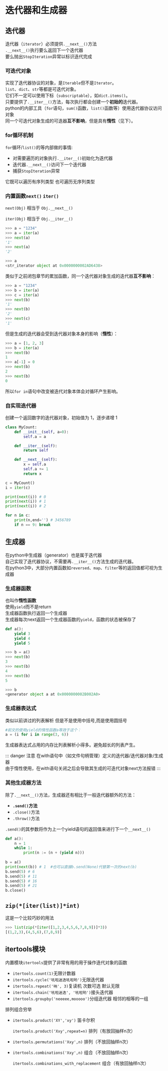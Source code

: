 # 迭代器和生成器



## 迭代器

迭代器（`iterator`）必须提供`.__next__()`方法    
 `.__next__()`执行要么返回下一个迭代器    
要么抛出`StopIteration`异常以标识迭代完成



### 可迭代对象

实现了迭代器协议的对象，是`Iterable`但不是`Iterator`。    
`list`、`dict`、`str`等都是可迭代对象。    
它们不一定可以使用下标（`subscriptable`），如`dict.items()`。    
只要提供了`.__iter__()`方法，每次执行都会创建一个**初始的**迭代器。    
python的内部工具（`for`语句，`sum()`函数，`list()`函数等）使用迭代器协议访问对象    
同一个可迭代对象生成的可迭器**互不影响**，但是具有**惰性**（见下）。



### for循环机制

`for`循环/`list()`的等内部做的事情:

- 对需要遍历的对象执行`.__iter__()`初始化为迭代器
- 迭代器`.__next__()`访问下一个迭代器
- 捕获`StopIteration`异常

它既可以遍历有序列类型 也可遍历无序列类型



### 内置函数`next()` `iter()`

 `next(Obj)` 相当于 `Obj.__next__()`

 `iter(Obj)` 相当于 `Obj.__iter__()`

```python
>>> a = "1234"
>>> a = iter(a)
>>> next(a)
'1'
>>> next(a)
'2'

>>> a
<str_iterator object at 0x0000000002AD6438>
```

类似于之前闭包章节的累加函数，同一个迭代器对象生成的迭代器**互不影响**：

```python
>>> a = "1234"
>>> b = iter(a)
>>> c = iter(a)
>>> next(b)
'1'
>>> next(b)
'2'
>>> next(c)
'1'
```

但是生成的迭代器会受到迭代器对象本身的影响（**惰性**）：

```python
>>> a = [1, 2, 3]
>>> b = iter(a)
>>> next(b)
1
>>> a[-1] = 0
>>> next(b)
2
>>> next(b)
0
```

所以`for in`语句中改变被迭代对象本体会对循环产生影响。



### 自实现迭代器

 创建一个返回数字的迭代器对象，初始值为 1，逐步递增 1 

```python
class MyCount:
    def __init__(self, a=0):
        self.a = a

    def __iter__(self):
        return self

    def __next__(self):
        x = self.a
        self.a += 1
        return x

c = MyCount()
i = iter(c)

print(next(i)) # 0
print(next(i)) # 1
print(next(i)) # 2

for n in c:
    print(n,end='') # 3456789
    if n == 9: break
```



## 生成器

在python中生成器（generator）也是属于迭代器    
自己实现了迭代器协议，不需要再`.__iter__()`方法生成的迭代器。    
在python3中，大部分内置函数如`reversed`、`map`、`filter`等的返回值都可视为生成器

### 生成器函数

也叫作**惰性函数**    
使用`yield`而不是return    
生成器函数执行返回一个生成器    
生成器每次next返回一个生成器函数的`yield`，函数的状态被保存了

```python
def a():
    yield 3
    yield 4
    yield 5

>>> b = a()
>>> next(b)
3
>>> next(b)
4
>>> next(b)
5

>>> b
<generator object a at 0x0000000002B002A0>
```



### 生成器表达式

类似以前讲过的列表解析 但是不是使用中括号,而是使用圆括号

```python
#前文的使用yield的惰性函数a等效于这个：
a = (i for i in range(3, 6))
```

生成器表达式占用的内存比列表解析小得多。避免超长的列表产生。



::: danger 注意
在with语句中（如文件句柄管理）定义的迭代器/迭代器对象/生成器    
由于惰性使用，在with语句关闭之后会导致其生成的可迭代对象next方法报错
:::



### 其他生成器方法

除了`.__next__()`方法，生成器还有相比于一般迭代器额外的方法：

- **`.send()`方法**
- `.close()`方法
- `.throw()`方法

`.send()`的其参数将作为上一个yield语句的返回值来进行下一个`__next__()`

```python
def a():
    n = 1
    while 1: 
        print(n := (n + (yield n)))
        
b = a()
print(next(b)) # 1  #也可以直接b.send(None)代替第一次的next(b)
b.send(5) # 6
b.send(5) # 11
b.send(5) # 16
b.send(5) # 21
b.close()
```



## `zip(*[iter(list)]*int)`

这是一个比较巧妙的用法

```python
>>> list(zip(*[iter([1,2,3,4,5,6,7,8,9])]*3))
[(1,2,3),(4,5,6),(7,8,9)]
```



## itertools模块

内置模块`itertools`提供了非常有用的用于操作迭代对象的函数

- `itertools.count(1)`无限计数器
- `itertools.cycle('吼啦迷迭吼啦哟')`无限迭代器
- `itertools.repeat('呐', 3)`复读机 次数可选 默认无限
- `itertools.chain('吼啦迷迭', '吼啦哟')`接头迭代器
- `itertools.groupby('neeeee,mooooo')`分组迭代器 相邻的相等的一组

排列组合穷举

- `itertools.product('XY','xy')` 笛卡尔积

  `itertools.product('Xxy',repeat=n)` 排列（有放回抽样n次）

- `itertools.permutations('Xxy',n)` 排列（不放回抽样n次）

- `itertools.combinations('Xxy',n)` 组合（不放回抽样n次）

  `itertools.combinations_with_replacement`  组合（有放回抽样n次）